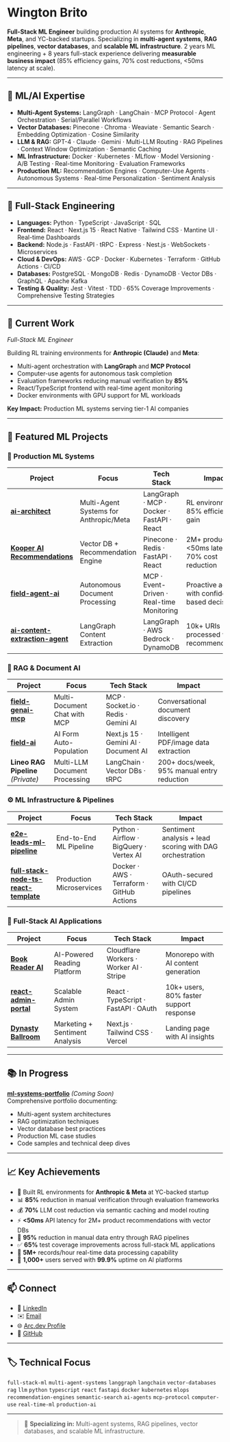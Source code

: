 
# Wington Brito

**Full-Stack ML Engineer** building production AI systems for **Anthropic**, **Meta**, and YC-backed startups. Specializing in **multi-agent systems**, **RAG pipelines**, **vector databases**, and **scalable ML infrastructure**. 2 years ML engineering + 8 years full-stack experience delivering **measurable business impact** (85% efficiency gains, 70% cost reductions, <50ms latency at scale).

---

## 🤖 ML/AI Expertise

- **Multi-Agent Systems:** LangGraph · LangChain · MCP Protocol · Agent Orchestration · Serial/Parallel Workflows
- **Vector Databases:** Pinecone · Chroma · Weaviate · Semantic Search · Embedding Optimization · Cosine Similarity
- **LLM & RAG:** GPT-4 · Claude · Gemini · Multi-LLM Routing · RAG Pipelines · Context Window Optimization · Semantic Caching
- **ML Infrastructure:** Docker · Kubernetes · MLflow · Model Versioning · A/B Testing · Real-time Monitoring · Evaluation Frameworks
- **Production ML:** Recommendation Engines · Computer-Use Agents · Autonomous Systems · Real-time Personalization · Sentiment Analysis

---

## 🚀 Full-Stack Engineering

- **Languages:** Python · TypeScript · JavaScript · SQL
- **Frontend:** React · Next.js 15 · React Native · Tailwind CSS · Mantine UI · Real-time Dashboards
- **Backend:** Node.js · FastAPI · tRPC · Express · Nest.js · WebSockets · Microservices
- **Cloud & DevOps:** AWS · GCP · Docker · Kubernetes · Terraform · GitHub Actions · CI/CD
- **Databases:** PostgreSQL · MongoDB · Redis · DynamoDB · Vector DBs · GraphQL · Apache Kafka
- **Testing & Quality:** Jest · Vitest · TDD · 65% Coverage Improvements · Comprehensive Testing Strategies

---

## 💼 Current Work

*Full-Stack ML Engineer*

Building RL training environments for **Anthropic (Claude)** and **Meta**:
- Multi-agent orchestration with **LangGraph** and **MCP Protocol**
- Computer-use agents for autonomous task completion
- Evaluation frameworks reducing manual verification by **85%**
- React/TypeScript frontend with real-time agent monitoring
- Docker environments with GPU support for ML workloads

**Key Impact:** Production ML systems serving tier-1 AI companies

---

## 📌 Featured ML Projects

### 🔬 Production ML Systems

| Project | Focus | Tech Stack | Impact |
|---------|-------|------------|--------|
| **[ai-architect](https://github.com/wingtonrbrito/ai-architect)** | Multi-Agent Systems for Anthropic/Meta | LangGraph · MCP · Docker · FastAPI · React | RL environments, 85% efficiency gain |
| **[Kooper AI Recommendations](https://hellokooper.com/)** | Vector DB + Recommendation Engine | Pinecone · Redis · FastAPI · React | 2M+ products, <50ms latency, 70% cost reduction |
| **[field-agent-ai](https://github.com/wingtonrbrito/field-agent-ai)** | Autonomous Document Processing | MCP · Event-Driven · Real-time Monitoring | Proactive agent with confidence-based decisions |
| **[ai-content-extraction-agent](https://github.com/wingtonrbrito/ai-content-extraction-agent)** | LangGraph Content Extraction | LangGraph · AWS Bedrock · DynamoDB | 10k+ URIs processed with recommendations |

### 🧠 RAG & Document AI

| Project | Focus | Tech Stack | Impact |
|---------|-------|------------|--------|
| **[field-genai-mcp](https://github.com/wingtonrbrito/field-genai-mcp)** | Multi-Document Chat with MCP | MCP · Socket.io · Redis · Gemini AI | Conversational document discovery |
| **[field-ai](https://github.com/wingtonrbrito/field-ai)** | AI Form Auto-Population | Next.js 15 · Gemini AI · Document AI | Intelligent PDF/image data extraction |
| **Lineo RAG Pipeline** *(Private)* | Multi-LLM Document Processing | LangChain · Vector DBs · tRPC | 200+ docs/week, 95% manual entry reduction |

### ⚙️ ML Infrastructure & Pipelines

| Project | Focus | Tech Stack | Impact |
|---------|-------|------------|--------|
| **[e2e-leads-ml-pipeline](https://github.com/wingtonrbrito/e2e-leads-machine-learning-pipeline)** | End-to-End ML Pipeline | Python · Airflow · BigQuery · Vertex AI | Sentiment analysis + lead scoring with DAG orchestration |
| **[full-stack-node-ts-react-template](https://github.com/wingtonrbrito/full-stack-node-ts-react-template)** | Production Microservices | Docker · AWS · Terraform · GitHub Actions | OAuth-secured with CI/CD pipelines |

### 🎨 Full-Stack AI Applications

| Project | Focus | Tech Stack | Impact |
|---------|-------|------------|--------|
| **[Book Reader AI](https://hellokooper.com/)** | AI-Powered Reading Platform | Cloudflare Workers · Worker AI · Stripe | Monorepo with AI content generation |
| **[react-admin-portal](https://github.com/wingtonrbrito/react-admin-portal)** | Scalable Admin System | React · TypeScript · FastAPI · OAuth | 10k+ users, 80% faster support response |
| **[Dynasty Ballroom](https://dynastyballroom.com/)** | Marketing + Sentiment Analysis | Next.js · Tailwind CSS · Vercel | Landing page with AI insights |

---

## 📚 In Progress

**[ml-systems-portfolio](https://github.com/wingtonrbrito/ml-systems-portfolio)** *(Coming Soon)*  
Comprehensive portfolio documenting:
- Multi-agent system architectures
- RAG optimization techniques  
- Vector database best practices
- Production ML case studies
- Code samples and technical deep dives

---

## 📈 Key Achievements

- 🎯 Built RL environments for **Anthropic & Meta** at YC-backed startup
- 📊 **85%** reduction in manual verification through evaluation frameworks
- 💰 **70%** LLM cost reduction via semantic caching and model routing
- ⚡ **<50ms** API latency for 2M+ product recommendations with vector DBs
- 📝 **95%** reduction in manual data entry through RAG pipelines
- ✅ **65%** test coverage improvements across full-stack ML applications
- 🚀 **5M+** records/hour real-time data processing capability
- 👥 **1,000+** users served with **99.9%** uptime on AI platforms

---

## 📫 Connect

- 💼 [LinkedIn](https://www.linkedin.com/in/wingtonbrito)
- ✉️ [Email](mailto:wingtonrbrito@gmail.com)
- 🌐 [Arc.dev Profile](https://arc.dev/developer/wingtonbrito)
- 🐙 [GitHub](https://github.com/wingtonrbrito)

---

## 🏷️ Technical Focus

`full-stack-ml` `multi-agent-systems` `langgraph` `langchain` `vector-databases` `rag` `llm` `python` `typescript` `react` `fastapi` `docker` `kubernetes` `mlops` `recommendation-engines` `semantic-search` `ai-agents` `mcp-protocol` `computer-use` `real-time-ml` `production-ai`

---
> 🎯 **Specializing in:** Multi-agent systems, RAG pipelines, vector databases, and scalable ML infrastructure.
